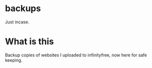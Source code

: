# backups
Just incase.
# What is this
Backup copies of websites I uploaded to infinityfree, now here for safe keeping.
